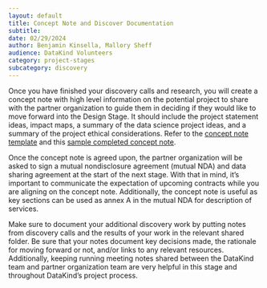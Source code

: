 ```yaml
---
layout: default
title: Concept Note and Discover Documentation
subtitle:
date: 02/29/2024
author: Benjamin Kinsella, Mallory Sheff
audience: DataKind Volunteers
category: project-stages
subcategory: discovery
---
```


Once you have finished your discovery calls and research, you will create a concept note with high level information on the potential project to share with the partner organization to guide them in deciding if they would like to move forward into the Design Stage. It should include the project statement ideas, impact maps, a summary of the data science project ideas, and a summary of the project ethical considerations. Refer to the [concept note template](https://docs.google.com/document/d/1ZoFgERgTtYIpmV7FxaCq6uBU_6eante7T_Mb8gpas3U/edit)  and this  [sample completed concept note](https://docs.google.com/document/d/1mZC3vStTw3uSXINb7vC0LFrczg1qsVExQSPs5N3J64k/edit).


Once the concept note is agreed upon, the partner organization will be asked to sign a mutual nondisclosure agreement (mutual NDA) and data sharing agreement at the start of the next stage. With that in mind, it’s important to communicate the expectation of upcoming contracts while you are aligning on the concept note. Additionally, the concept note is useful as key sections can be used as annex A in the mutual NDA for description of services.


Make sure to document your additional discovery work by putting notes from discovery calls and the results of your work in the relevant shared folder. Be sure that your notes document key decisions made, the rationale for moving forward or not, and/or links to any relevant resources. Additionally, keeping running meeting notes shared between the DataKind team and partner organization team are very helpful in this stage and throughout DataKind’s project process.
